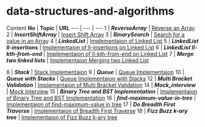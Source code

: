 # data-structures-and-algorithms

Content
**No** | **Topic** | **URL**
--- | --- | ---
1   | *__ReverseArray__* | [Reverse an Array](https://github.com/AhmadHirthani/data-structures-and-algorithms/blob/master/code-challenges/arrayReverse/array-reverse.js)
2   | *__InsertShiftArray__* | [Insert Shift Array](https://github.com/AhmadHirthani/data-structures-and-algorithms/blob/master/code-challenges/arrayShift/array-shift.js)
3   | *__BinarySearch__* | [Search for a value in an Array](https://github.com/AhmadHirthani/data-structures-and-algorithms/blob/master/code-challenges/arrayBinarySearch/array-binary-search.js)
4   | *__LinkedList__* | [Implementaion of Linked List](https://github.com/AhmadHirthani/data-structures-and-algorithms/blob/master/linkedList/linked-list.js)
5   | *__LinkedList ll-insertions__* | [Implementaion of ll-insertions on Linked List](https://github.com/AhmadHirthani/data-structures-and-algorithms/blob/master/linkedList/linked-list.js)
6   | *__LinkedList ll-kth-from-end__* | [Implementaion of ll-kth-from-end on Linked List](https://github.com/AhmadHirthani/data-structures-and-algorithms/blob/master/linkedList/linked-list.js)
7   | *__Merge two linked lists__* | [Implementaion Merging two Linked List](https://github.com/AhmadHirthani/data-structures-and-algorithms/blob/master/linkedList/ll-zip.js)

8   | *__Stack__* | [Stack Implementaion](https://github.com/AhmadHirthani/data-structures-and-algorithms/blob/master/stacksAndQueues/stack.js)
9   | *__Queue__* | [Queue Implementaion](https://github.com/AhmadHirthani/data-structures-and-algorithms/blob/master/stacksAndQueues/queue.js)
10   | *__Queue with Stacks__* | [Queue Implementaion with Stacks](https://github.com/AhmadHirthani/data-structures-and-algorithms/blob/master/queueWithStacks/queue-with-stacks.js)
12   | *__Multi Bracket Validation__* | [Implementaion of Multi Bracket Validation](https://github.com/AhmadHirthani/data-structures-and-algorithms/blob/master/multiBracketValidation/multi-bracket-validation.js)
14   | *__Mock_interview__* | [Mock Interview]()
15   | *__Binary Tree and BST Implementation__* | [Implementaion of  Binary Tree and BST Implementation](https://github.com/AhmadHirthani/data-structures-and-algorithms/blob/master/tree/tree.js)
16   | *__find-maximum-value-in-tree__* | [Implementaion of find-maximum-value in tree](https://github.com/AhmadHirthani/data-structures-and-algorithms/blob/master/tree/tree.js)
17   | *__Do Breadth First Traverse__* | [Implementaion of Breadth First Traverse](https://github.com/AhmadHirthani/data-structures-and-algorithms/blob/master/tree/BFS.js)
18   | *__Fizz Buzz k-ary tree__* | [Implementaion of Fizz Buzz k-ary tree](https://github.com/AhmadHirthani/data-structures-and-algorithms/blob/master/fizzBuzzTree/fizz-buzz-tree.js)


